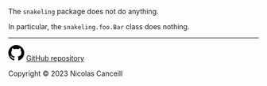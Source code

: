 The `snakeling` package does not do anything.

In particular, the `snakeling.foo.Bar` class does nothing.

***

![GitHub logo](https://raw.githubusercontent.com/primer/octicons/main/icons/mark-github-16.svg) [GitHub repository](https://github.com/ncanceill/snakeling)

Copyright © 2023 Nicolas Canceill
